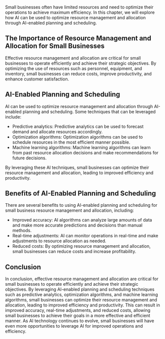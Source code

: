 
Small businesses often have limited resources and need to optimize their operations to achieve maximum efficiency. In this chapter, we will explore how AI can be used to optimize resource management and allocation through AI-enabled planning and scheduling.

The Importance of Resource Management and Allocation for Small Businesses
-------------------------------------------------------------------------

Effective resource management and allocation are critical for small businesses to operate efficiently and achieve their strategic objectives. By optimizing the use of resources such as personnel, equipment, and inventory, small businesses can reduce costs, improve productivity, and enhance customer satisfaction.

AI-Enabled Planning and Scheduling
----------------------------------

AI can be used to optimize resource management and allocation through AI-enabled planning and scheduling. Some techniques that can be leveraged include:

* Predictive analytics: Predictive analytics can be used to forecast demand and allocate resources accordingly.
* Optimization algorithms: Optimization algorithms can be used to schedule resources in the most efficient manner possible.
* Machine learning algorithms: Machine learning algorithms can learn from past resource allocation decisions and make recommendations for future decisions.

By leveraging these AI techniques, small businesses can optimize their resource management and allocation, leading to improved efficiency and productivity.

Benefits of AI-Enabled Planning and Scheduling
----------------------------------------------

There are several benefits to using AI-enabled planning and scheduling for small business resource management and allocation, including:

* Improved accuracy: AI algorithms can analyze large amounts of data and make more accurate predictions and decisions than manual methods.
* Real-time adjustments: AI can monitor operations in real-time and make adjustments to resource allocation as needed.
* Reduced costs: By optimizing resource management and allocation, small businesses can reduce costs and increase profitability.

Conclusion
----------

In conclusion, effective resource management and allocation are critical for small businesses to operate efficiently and achieve their strategic objectives. By leveraging AI-enabled planning and scheduling techniques such as predictive analytics, optimization algorithms, and machine learning algorithms, small businesses can optimize their resource management and allocation, leading to improved efficiency and productivity. This can result in improved accuracy, real-time adjustments, and reduced costs, allowing small businesses to achieve their goals in a more effective and efficient manner. As AI technology continues to evolve, small businesses will have even more opportunities to leverage AI for improved operations and efficiency.
